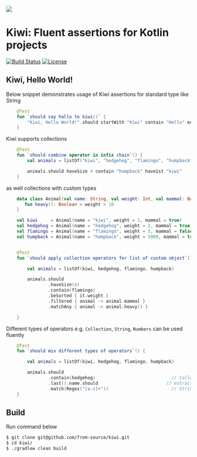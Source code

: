 <img src="https://github.com/from-source/kiwi/blob/master/img/850x350_kiwi_SMALL.png">

# Kiwi: Fluent assertions for Kotlin projects

[![Build Status](https://travis-ci.com/from-source/kiwi.svg?branch=master)](https://travis-ci.com/from-source/kiwi)
[![License](https://img.shields.io/badge/License-MIT-blue.svg)](https://github.com/from-source/kiwi/blob/master/LICENSE.md)


## Kiwi, Hello World!

Below snippet demonstrates usage of Kiwi assertions for standard type like String
```kotlin
    @Test
    fun `should say hallo to kiwi()` {
        "Kiwi, Hello World!".should startWith "Kiwi" contain "Hello" endWith "!"
    }
```

Kiwi supports collections
```kotlin
    @Test
    fun `should combine operator in infix chain`() {
        val animals = listOf("kiwi", "hedgehog", "flamingo", "humpback")

        animals.should haveSize 4 contain "humpback" have1st "kiwi"
    }
```

as well collections with custom types
```kotlin
    data class Animal(val name: String, val weight: Int, val mammal: Boolean) {
       fun heavy(): Boolean = weight > 10
    }

    val kiwi     = Animal(name = "kiwi", weight = 1, mammal = true)
    val hedgehog = Animal(name = "hedgehog", weight = 2, mammal = true)
    val flamingo = Animal(name = "flamingo", weight = 5, mammal = false)
    val humpback = Animal(name = "humpback", weight = 5000, mammal = true)


    @Test
    fun `should apply collection operators for list of custom object`() {

        val animals = listOf(kiwi, hedgehog, flamingo, humpback)

        animals.should
                .haveSize(4)
                .contain(flamingo)
                .beSorted { it.weight }
                .filtered { animal -> animal.mammal }
                .matchAny { animal -> animal.heavy() }

    }
```

Different types of operators e.g. `Collection`, `String`, `Numbers` can be used fluently

```kotlin
    @Test
    fun `should mix different types of operators`() {

        val animals = listOf(kiwi, hedgehog, flamingo, humpback)

        animals.should
                .contain(hedgehog)                             // Collection operator
                .last().name.should                          // extract
                .match(Regex("[a-z]+"))                        // String operator
    }
```

## Build
Run command below
```bash
$ git clone git@github.com/from-source/kiwi.git
$ cd kiwi/
$ ./gradlew clean build
```
